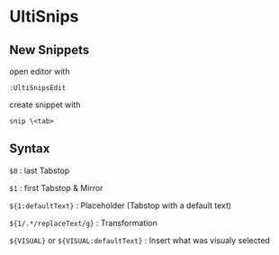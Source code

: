 
# UltiSnips

## New Snippets

open editor with 

    :UltiSnipsEdit

create snippet with

    snip \<tab>

## Syntax

`$0` : last Tabstop

`$1` : first Tabstop & Mirror

`${1:defaultText}` : Placeholder (Tabstop with a default text)

`${1/.*/replaceText/g}` : Transformation

`${VISUAL}` or `${VISUAL:defaultText}` : Insert what was visualy selected
